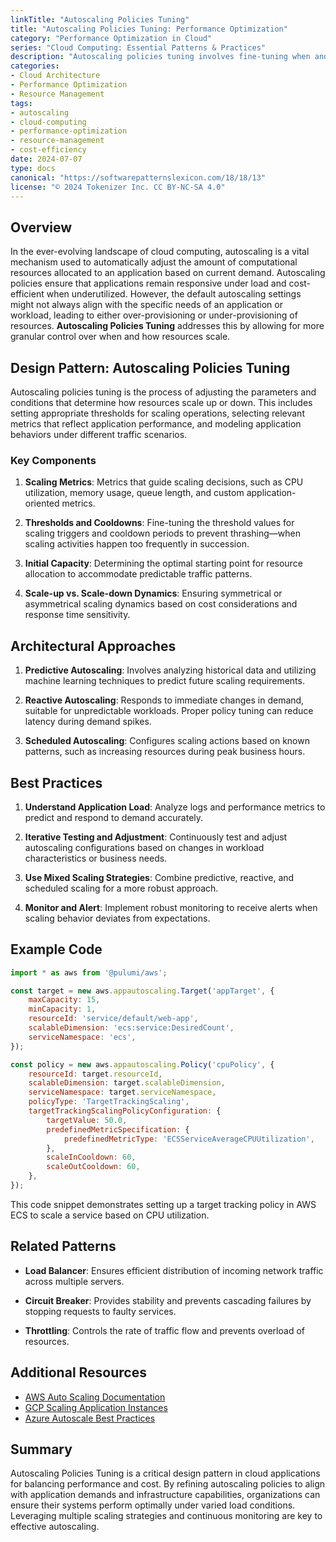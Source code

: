 ```yaml
---
linkTitle: "Autoscaling Policies Tuning"
title: "Autoscaling Policies Tuning: Performance Optimization"
category: "Performance Optimization in Cloud"
series: "Cloud Computing: Essential Patterns & Practices"
description: "Autoscaling policies tuning involves fine-tuning when and how resources scale in a cloud environment to optimize performance and cost. The tuning process includes setting thresholds, defining scaling metrics, and understanding application behavior to ensure resource efficiency."
categories:
- Cloud Architecture
- Performance Optimization
- Resource Management
tags:
- autoscaling
- cloud-computing
- performance-optimization
- resource-management
- cost-efficiency
date: 2024-07-07
type: docs
canonical: "https://softwarepatternslexicon.com/18/18/13"
license: "© 2024 Tokenizer Inc. CC BY-NC-SA 4.0"
---
```


## Overview

In the ever-evolving landscape of cloud computing, autoscaling is a vital mechanism used to automatically adjust the amount of computational resources allocated to an application based on current demand. Autoscaling policies ensure that applications remain responsive under load and cost-efficient when underutilized. However, the default autoscaling settings might not always align with the specific needs of an application or workload, leading to either over-provisioning or under-provisioning of resources. **Autoscaling Policies Tuning** addresses this by allowing for more granular control over when and how resources scale.

## Design Pattern: Autoscaling Policies Tuning

Autoscaling policies tuning is the process of adjusting the parameters and conditions that determine how resources scale up or down. This includes setting appropriate thresholds for scaling operations, selecting relevant metrics that reflect application performance, and modeling application behaviors under different traffic scenarios.

### Key Components

1. **Scaling Metrics**: Metrics that guide scaling decisions, such as CPU utilization, memory usage, queue length, and custom application-oriented metrics.
   
2. **Thresholds and Cooldowns**: Fine-tuning the threshold values for scaling triggers and cooldown periods to prevent thrashing—when scaling activities happen too frequently in succession.

3. **Initial Capacity**: Determining the optimal starting point for resource allocation to accommodate predictable traffic patterns.

4. **Scale-up vs. Scale-down Dynamics**: Ensuring symmetrical or asymmetrical scaling dynamics based on cost considerations and response time sensitivity.

## Architectural Approaches

1. **Predictive Autoscaling**: Involves analyzing historical data and utilizing machine learning techniques to predict future scaling requirements.

2. **Reactive Autoscaling**: Responds to immediate changes in demand, suitable for unpredictable workloads. Proper policy tuning can reduce latency during demand spikes.

3. **Scheduled Autoscaling**: Configures scaling actions based on known patterns, such as increasing resources during peak business hours.

## Best Practices

1. **Understand Application Load**: Analyze logs and performance metrics to predict and respond to demand accurately.

2. **Iterative Testing and Adjustment**: Continuously test and adjust autoscaling configurations based on changes in workload characteristics or business needs.

3. **Use Mixed Scaling Strategies**: Combine predictive, reactive, and scheduled scaling for a more robust approach.

4. **Monitor and Alert**: Implement robust monitoring to receive alerts when scaling behavior deviates from expectations.

## Example Code

```javascript
import * as aws from '@pulumi/aws';

const target = new aws.appautoscaling.Target('appTarget', {
    maxCapacity: 15,
    minCapacity: 1,
    resourceId: 'service/default/web-app',
    scalableDimension: 'ecs:service:DesiredCount',
    serviceNamespace: 'ecs',
});

const policy = new aws.appautoscaling.Policy('cpuPolicy', {
    resourceId: target.resourceId,
    scalableDimension: target.scalableDimension,
    serviceNamespace: target.serviceNamespace,
    policyType: 'TargetTrackingScaling',
    targetTrackingScalingPolicyConfiguration: {
        targetValue: 50.0,
        predefinedMetricSpecification: {
            predefinedMetricType: 'ECSServiceAverageCPUUtilization',
        },
        scaleInCooldown: 60,
        scaleOutCooldown: 60,
    },
});
```

This code snippet demonstrates setting up a target tracking policy in AWS ECS to scale a service based on CPU utilization.

## Related Patterns

- **Load Balancer**: Ensures efficient distribution of incoming network traffic across multiple servers.
  
- **Circuit Breaker**: Provides stability and prevents cascading failures by stopping requests to faulty services.

- **Throttling**: Controls the rate of traffic flow and prevents overload of resources.

## Additional Resources

- [AWS Auto Scaling Documentation](https://docs.aws.amazon.com/autoscaling/)
- [GCP Scaling Application Instances](https://cloud.google.com/appengine/docs/flexible/python/scheduling-instances-with-automatic-scaling)
- [Azure Autoscale Best Practices](https://learn.microsoft.com/en-us/azure/architecture/best-practices/auto-scaling)

## Summary

Autoscaling Policies Tuning is a critical design pattern in cloud applications for balancing performance and cost. By refining autoscaling policies to align with application demands and infrastructure capabilities, organizations can ensure their systems perform optimally under varied load conditions. Leveraging multiple scaling strategies and continuous monitoring are key to effective autoscaling.
